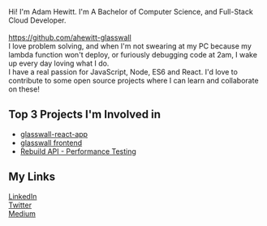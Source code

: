 <!--
**werzl/werzl** is a ✨ _special_ ✨ repository because its `README.md` (this file) appears on your GitHub profile.

Here are some ideas to get you started:

- 🔭 I’m currently working on ...
- 🌱 I’m currently learning ...
- 👯 I’m looking to collaborate on ...
- 🤔 I’m looking for help with ...
- 💬 Ask me about ...
- 📫 How to reach me: ...
- 😄 Pronouns: ...
- ⚡ Fun fact: ...
-->

Hi! I'm Adam Hewitt. I'm A Bachelor of Computer Science, and Full-Stack Cloud Developer.<br/>
<br/>
https://github.com/ahewitt-glasswall<br/>
I love problem solving, and when I'm not swearing at my PC because my lambda function won't deploy, or furiously debugging code at 2am, I wake up every day loving what I do.<br/>
I have a real passion for JavaScript, Node, ES6 and React. I'd love to contribute to some open source projects where I can learn and collaborate on these!

## Top 3 Projects I'm Involved in
- [glasswall-react-app](https://github.com/filetrust/glasswall-react-app)
- [glasswall frontend](https://github.com/filetrust/frontend)
- [Rebuild API - Performance Testing](https://github.com/ahewitt-glasswall/mvp-rebuild-performance-tests)

## My Links
[LinkedIn](https://www.linkedin.com/in/ahewit/)<br/>
[Twitter](https://twitter.com/Werzl)<br/>
[Medium](https://medium.com/@ahewitt_89859)
